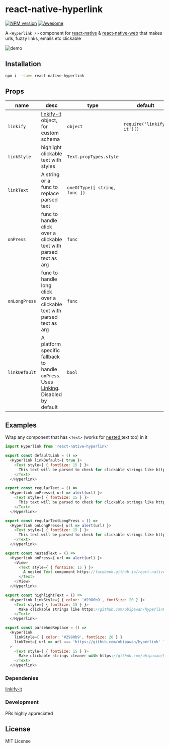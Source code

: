 # react-native-hyperlink
[![NPM version](https://badge.fury.io/js/react-native-hyperlink.svg)](http://badge.fury.io/js/react-native-hyperlink) [![Awesome](https://cdn.rawgit.com/sindresorhus/awesome/d7305f38d29fed78fa85652e3a63e154dd8e8829/media/badge.svg)](https://github.com/jondot/awesome-react-native#text--rich-content)

A `<Hyperlink />` component for [react-native](http://facebook.github.io/react-native/) & [react-native-web](https://github.com/necolas/react-native-web) that makes urls, fuzzy links, emails etc clickable

![demo](https://cdn.rawgit.com/obipawan/hyperlink/master/asset/screen.gif)

## Installation
```sh
npm i --save react-native-hyperlink
```

## Props
| name | desc | type | default
| --- | --- | --- | --- |
| `linkify` | [linkify-it](https://facebook.github.io/react-native/docs/view.html#style) object, for custom schema  | `object` | `require('linkify-it')()`
| `linkStyle` | highlight clickable text with styles | `Text.propTypes.style` |
| `linkText` | A string or a func to replace parsed text | `oneOfType([ string, func ])` |
| `onPress` | func to handle click over a clickable text with parsed text as arg | `func` |
| `onLongPress` | func to handle long click over a clickable text with parsed text as arg | `func` |
|`linkDefault`|A platform specific fallback to handle `onPress`. Uses [Linking](https://facebook.github.io/react-native/docs/linking.html). Disabled by default | `bool`

## Examples
Wrap any component that has `<Text>` (works for [nested ](https://facebook.github.io/react-native/docs/text.html#nested-text) text too) in it

```javascript
import Hyperlink from 'react-native-hyperlink'

export const defaultLink = () =>
  <Hyperlink linkDefault={ true }>
    <Text style={ { fontSize: 15 } }>
      This text will be parsed to check for clickable strings like https://github.com/obipawan/hyperlink and made clickable.
    </Text>
  </Hyperlink>

export const regularText = () =>
  <Hyperlink onPress={ url => alert(url) }>
    <Text style={ { fontSize: 15 } }>
      This text will be parsed to check for clickable strings like https://github.com/obipawan/hyperlink and made clickable.
    </Text>
  </Hyperlink>

export const regularTextLongPress = () =>
  <Hyperlink onLongPress={ url => alert(url) }>
    <Text style={ { fontSize: 15 } }>
      This text will be parsed to check for clickable strings like https://github.com/obipawan/hyperlink and made clickable for long click.
    </Text>
  </Hyperlink>

export const nestedText = () =>
  <Hyperlink onPress={ url => alert(url) }>
    <View>
      <Text style={ { fontSize: 15 } }>
        A nested Text component https://facebook.github.io/react-native/docs/text.html works equally well <Text>with https://github.com/obipawan/hyperlink</Text>
      </Text>
    </View>
  </Hyperlink>

export const highlightText = () =>
  <Hyperlink linkStyle={ { color: '#2980b9', fontSize: 20 } }>
    <Text style={ { fontSize: 15 } }>
      Make clickable strings like https://github.com/obipawan/hyperlink stylable
    </Text>
  </Hyperlink>

export const parseAndReplace = () =>
  <Hyperlink
    linkStyle={ { color: '#2980b9', fontSize: 20 } }
    linkText={ url => url === 'https://github.com/obipawan/hyperlink' ? 'Hyperlink' : url }
  >
    <Text style={ { fontSize: 15 } }>
      Make clickable strings cleaner with https://github.com/obipawan/hyperlink
    </Text>
  </Hyperlink>
```

### Dependenies
 [linkify-it](https://github.com/markdown-it/linkify-it)
### Development

PRs highly appreciated

License
----
MIT License
